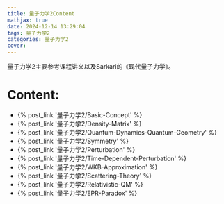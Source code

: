 ```yaml
---
title: 量子力学2Content
mathjax: true
date: 2024-12-14 13:29:04
tags: 量子力学2
categories: 量子力学2
cover:
---
```


量子力学2主要参考课程讲义以及Sarkari的《现代量子力学》。
# Content:
- {% post_link '量子力学2/Basic-Concept' %}
- {% post_link '量子力学2/Density-Matrix' %}
- {% post_link '量子力学2/Quantum-Dynamics-Quantum-Geometry' %}
- {% post_link '量子力学2/Symmetry' %}
- {% post_link '量子力学2/Perturbation' %}
- {% post_link '量子力学2/Time-Dependent-Perturbation' %}
- {% post_link '量子力学2/WKB-Approximation' %}
- {% post_link '量子力学2/Scattering-Theory' %}
- {% post_link '量子力学2/Relativistic-QM' %}
- {% post_link '量子力学2/EPR-Paradox' %}